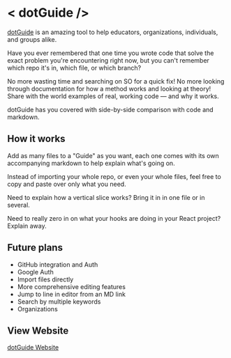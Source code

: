 # \< dotGuide /\>

[dotGuide](https://readme-c72e5.web.app/) is an amazing tool to help educators, organizations, individuals, and groups alike.

Have you ever remembered that one time you wrote code that solve the exact problem you're encountering right now, but you can't remember which repo it's in, which file, or which branch?

No more wasting time and searching on SO for a quick fix! No more looking through documentation for how a method works and looking at theory! Share with the world examples of real, working code — and why it works.

dotGuide has you covered with side-by-side comparison with code and markdown.

## How it works

Add as many files to a "Guide" as you want, each one comes with its own accompanying markdown to help explain what's going on.

Instead of importing your whole repo, or even your whole files, feel free to copy and paste over only what you need.

Need to explain how a vertical slice works? Bring it in in one file or in several.

Need to really zero in on what your hooks are doing in your React project? Explain away.

## Future plans

- GitHub integration and Auth
- Google Auth
- Import files directly
- More comprehensive editing features
- Jump to line in editor from an MD link
- Search by multiple keywords
- Organizations

## View Website

[dotGuide Website](https://readme-c72e5.web.app/)
